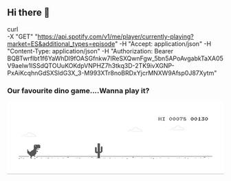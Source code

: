 ## Hi there 👋

curl\
-X "GET" "https://api.spotify.com/v1/me/player/currently-playing?market=ES&additional_types=episode" -H "Accept: application/json" -H "Content-Type: application/json" -H "Authorization: Bearer BQBTwrfIbt1f6YaWhDl9fOASGfnkw7IReSXQwnFgw_5bn5APoAvgabkTaXA05V9aeIw1ISSdQTOUuKOKdpVNPHZ7h3tkq3D-2TK9ivXGNP-PxAiKcqhnGdSXSldG3X_3-M993XTr8noBRDxYjcrMNXW9Afsp0J87Xytm"

### Our favourite dino game....Wanna play it?

![image](dino.gif  "To play it turn off your internet")
<!--
**LordHarsh/LordHarsh** is a ✨ _special_ ✨ repository because its `README.md` (this file) appears on your GitHub profile.

Here are some ideas to get you started:

- 🔭 I’m currently working on ...
- 🌱 I’m currently learning ...
- 👯 I’m looking to collaborate on ...
- 🤔 I’m looking for help with ...
- 💬 Ask me about ...
- 📫 How to reach me: ...
- 😄 Pronouns: ...
- ⚡ Fun fact: ...
-->
